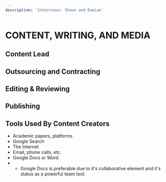 ```yaml
---
description: 'Interviews: Shaun and Damian'
---
```


# CONTENT, WRITING, AND MEDIA

## **Content Lead**

## Outsourcing and Contracting

## Editing & Reviewing

## Publishing



## Tools Used By Content Creators



* Academic papers, platforms
* Google Search
* The Internet
* Email, phone calls, etc.
* Google Docs or Word.
* *  Google Docs is preferable due to it's collaborative element and it's status as a powerful team tool.



